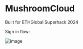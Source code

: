 # MushroomCloud
Built for ETHGlobal Superhack 2024

Sign in flow: 

![image](https://github.com/user-attachments/assets/5a774e73-5980-4c9d-b7e4-6b6a83ecace5)
